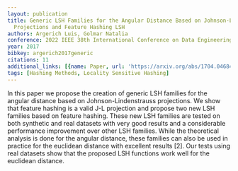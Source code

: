 ```yaml
---
layout: publication
title: Generic LSH Families for the Angular Distance Based on Johnson-Lindenstrauss
  Projections and Feature Hashing LSH
authors: Argerich Luis, Golmar Natalia
conference: 2022 IEEE 38th International Conference on Data Engineering (ICDE)
year: 2017
bibkey: argerich2017generic
citations: 11
additional_links: [{name: Paper, url: 'https://arxiv.org/abs/1704.04684'}]
tags: [Hashing Methods, Locality Sensitive Hashing]
---
```

In this paper we propose the creation of generic LSH families for the angular
distance based on Johnson-Lindenstrauss projections. We show that feature
hashing is a valid J-L projection and propose two new LSH families based on
feature hashing. These new LSH families are tested on both synthetic and real
datasets with very good results and a considerable performance improvement over
other LSH families. While the theoretical analysis is done for the angular
distance, these families can also be used in practice for the euclidean
distance with excellent results [2]. Our tests using real datasets show that
the proposed LSH functions work well for the euclidean distance.
